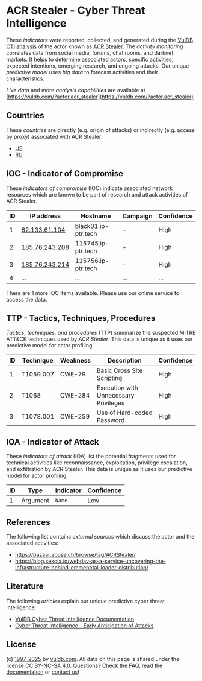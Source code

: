 # ACR Stealer - Cyber Threat Intelligence

These _indicators_ were reported, collected, and generated during the [VulDB CTI analysis](https://vuldb.com/?kb.cti) of the actor known as [ACR Stealer](https://vuldb.com/?actor.acr_stealer). The _activity monitoring_ correlates data from social media, forums, chat rooms, and darknet markets. It helps to determine associated actors, specific activities, expected intentions, emerging research, and ongoing attacks. Our unique _predictive model_ uses _big data_ to forecast activities and their characteristics.

_Live data_ and more _analysis capabilities_ are available at [https://vuldb.com/?actor.acr_stealer](https://vuldb.com/?actor.acr_stealer)

## Countries

These _countries_ are directly (e.g. origin of attacks) or indirectly (e.g. access by proxy) associated with ACR Stealer:

* [US](https://vuldb.com/?country.us)
* [RU](https://vuldb.com/?country.ru)

## IOC - Indicator of Compromise

These _indicators of compromise_ (IOC) indicate associated network resources which are known to be part of research and attack activities of ACR Stealer.

ID | IP address | Hostname | Campaign | Confidence
-- | ---------- | -------- | -------- | ----------
1 | [62.133.61.104](https://vuldb.com/?ip.62.133.61.104) | black01.ip-ptr.tech | - | High
2 | [185.76.243.208](https://vuldb.com/?ip.185.76.243.208) | 115745.ip-ptr.tech | - | High
3 | [185.76.243.214](https://vuldb.com/?ip.185.76.243.214) | 115756.ip-ptr.tech | - | High
4 | ... | ... | ... | ...

There are 1 more IOC items available. Please use our online service to access the data.

## TTP - Tactics, Techniques, Procedures

_Tactics, techniques, and procedures_ (TTP) summarize the suspected MITRE ATT&CK techniques used by _ACR Stealer_. This data is unique as it uses our predictive model for actor profiling.

ID | Technique | Weakness | Description | Confidence
-- | --------- | -------- | ----------- | ----------
1 | T1059.007 | CWE-79 | Basic Cross Site Scripting | High
2 | T1068 | CWE-284 | Execution with Unnecessary Privileges | High
3 | T1078.001 | CWE-259 | Use of Hard-coded Password | High

## IOA - Indicator of Attack

These _indicators of attack_ (IOA) list the potential fragments used for technical activities like reconnaissance, exploitation, privilege escalation, and exfiltration by ACR Stealer. This data is unique as it uses our predictive model for actor profiling.

ID | Type | Indicator | Confidence
-- | ---- | --------- | ----------
1 | Argument | `Name` | Low

## References

The following list contains _external sources_ which discuss the actor and the associated activities:

* https://bazaar.abuse.ch/browse/tag/ACRStealer/
* https://blog.sekoia.io/webdav-as-a-service-uncovering-the-infrastructure-behind-emmenhtal-loader-distribution/

## Literature

The following _articles_ explain our unique predictive cyber threat intelligence:

* [VulDB Cyber Threat Intelligence Documentation](https://vuldb.com/?kb.cti)
* [Cyber Threat Intelligence - Early Anticipation of Attacks](https://www.scip.ch/en/?labs.20201022)

## License

(c) [1997-2025](https://vuldb.com/?kb.changelog) by [vuldb.com](https://vuldb.com/?kb.about). All data on this page is shared under the license [CC BY-NC-SA 4.0](https://creativecommons.org/licenses/by-nc-sa/4.0/). Questions? Check the [FAQ](https://vuldb.com/?kb.faq), read the [documentation](https://vuldb.com/?kb) or [contact us](https://vuldb.com/?contact)!
